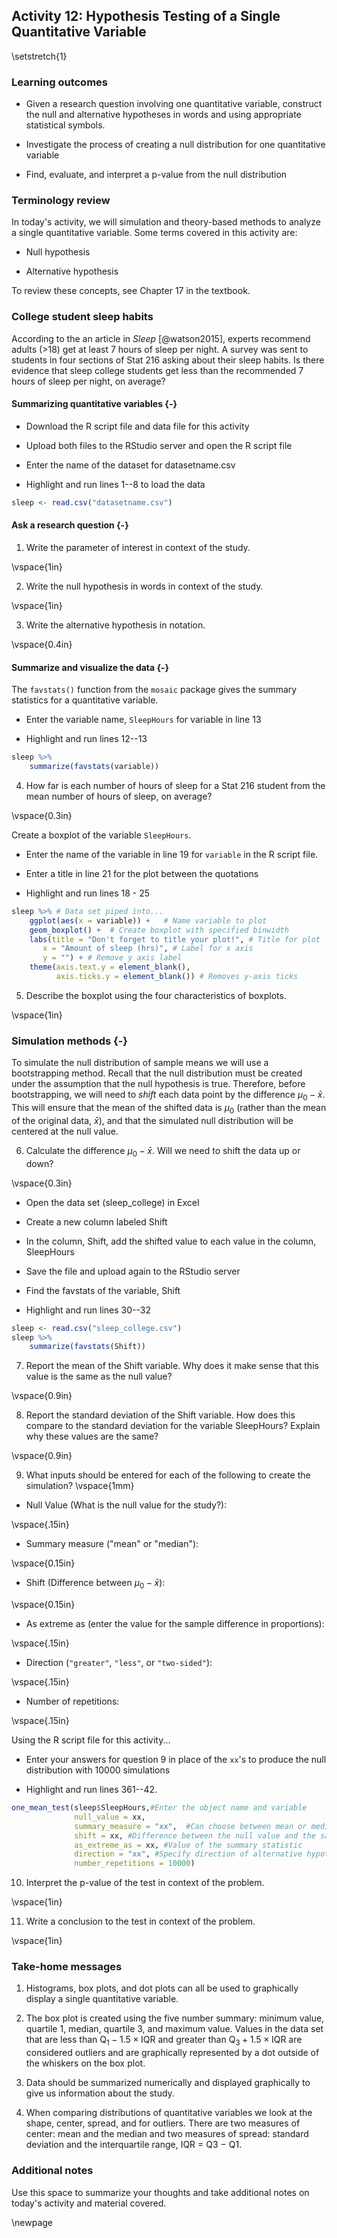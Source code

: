 ## Activity 12: Hypothesis Testing of a Single Quantitative Variable

\setstretch{1}

### Learning outcomes

* Given a research question involving one quantitative variable, construct the null and alternative hypotheses
in words and using appropriate statistical symbols.

* Investigate the process of creating a null distribution for one quantitative variable

* Find, evaluate, and interpret a p-value from the null distribution

### Terminology review

In today's activity, we will simulation and theory-based methods to analyze a single quantitative variable.  Some terms covered in this activity are:

* Null hypothesis

* Alternative hypothesis

To review these concepts, see Chapter 17 in the textbook.

### College student sleep habits

According to the an article in *Sleep* [@watson2015], experts recommend adults (>18) get at least 7 hours of sleep per night. A survey was sent to students in four sections of Stat 216 asking about their sleep habits.  Is there evidence that sleep college students get less than the recommended 7 hours of sleep per night, on average?

#### Summarizing quantitative variables {-}

* Download the R script file and data file for this activity

* Upload both files to the RStudio server and open the R script file

* Enter the name of the dataset for datasetname.csv 

* Highlight and run lines 1--8 to load the data


``` r
sleep <- read.csv("datasetname.csv")
```

#### Ask a research question {-}

1. Write the parameter of interest in context of the study.

\vspace{1in}

2. Write the null hypothesis in words in context of the study.

\vspace{1in}

3. Write the alternative hypothesis in notation.

\vspace{0.4in}

#### Summarize and visualize the data {-}

The `favstats()` function from the `mosaic` package gives the summary statistics for a quantitative variable.

* Enter the variable name, `SleepHours` for variable in line 13

* Highlight and run lines 12--13


``` r
sleep %>%
    summarize(favstats(variable))
```
4. How far is each number of hours of sleep for a Stat 216 student from the mean number of hours of sleep, on average?

\vspace{0.3in}

Create a boxplot of the variable `SleepHours`.

* Enter the name of the variable in line 19 for `variable` in the R script file. 

* Enter a title in line 21 for the plot between the quotations

* Highlight and run lines 18 - 25


``` r
sleep %>% # Data set piped into...
    ggplot(aes(x = variable)) +   # Name variable to plot
    geom_boxplot() +  # Create boxplot with specified binwidth
    labs(title = "Don't forget to title your plot!", # Title for plot
       x = "Amount of sleep (hrs)", # Label for x axis
       y = "") + # Remove y axis label
    theme(axis.text.y = element_blank(), 
          axis.ticks.y = element_blank()) # Removes y-axis ticks
```
5. Describe the boxplot using the four characteristics of boxplots.

\vspace{1in}


### Simulation methods {-}

To simulate the null distribution of sample means we will use a bootstrapping method.  Recall that the null distribution must be created under the assumption that the null hypothesis is true.  Therefore, before bootstrapping, we will need to *shift* each data point by the difference $\mu_0 - \bar{x}$.  This will ensure that the mean of the shifted data is $\mu_0$ (rather than the mean of the original data, $\bar{x}$), and that the simulated null distribution will be centered at the null value.  

6. Calculate the difference $\mu_0 - \bar{x}$.  Will we need to shift the data up or down?

\vspace{0.3in}

* Open the data set (sleep_college) in Excel 

* Create a new column labeled Shift

* In the column, Shift, add the shifted value to each value in the column, SleepHours

* Save the file and upload again to the RStudio server

* Find the favstats of the variable, Shift

* Highlight and run lines 30--32


``` r
sleep <- read.csv("sleep_college.csv")
sleep %>%
    summarize(favstats(Shift))
```
7. Report the mean of the Shift variable.  Why does it make sense that this value is the same as the null value?

\vspace{0.9in}

8. Report the standard deviation of the Shift variable. How does this compare to the standard deviation for the variable SleepHours?  Explain why these values are the same?

\vspace{0.9in}

9. What inputs should be entered for each of the following to create the simulation?
\vspace{1mm}

* Null Value (What is the null value for the study?):

\vspace{.15in}
* Summary measure ("mean" or "median"):

\vspace{0.15in}
* Shift (Difference between $\mu_0 -\bar{x}$):

\vspace{0.15in}

* As extreme as (enter the value for the sample difference in proportions):

\vspace{.15in}
* Direction (`"greater"`, `"less"`, or `"two-sided"`):

\vspace{.15in}

* Number of repetitions:

\vspace{.15in}

Using the R script file for this activity...

* Enter your answers for question 9 in place of the `xx`'s to produce the null distribution with 10000 simulations

* Highlight and run lines 361--42.


``` r
one_mean_test(sleep$SleepHours,#Enter the object name and variable
              null_value = xx,
              summary_measure = "xx",  #Can choose between mean or median
              shift = xx, #Difference between the null value and the sample mean
              as_extreme_as = xx, #Value of the summary statistic
              direction = "xx", #Specify direction of alternative hypothesis
              number_repetitions = 10000)
```
10. Interpret the p-value of the test in context of the problem.

\vspace{1in}

11. Write a conclusion to the test in context of the problem.

\vspace{1in}


### Take-home messages

1.	Histograms, box plots, and dot plots can all be used to graphically display a single quantitative variable.  

2.  The box plot is created using the five number summary: minimum value, quartile 1, median, quartile 3, and maximum value.  Values in the data set that are less than $\text{Q}_1 - 1.5\times \text{IQR}$ and greater than $\text{Q}_3 + 1.5\times \text{IQR}$ are considered outliers and are graphically represented by a dot outside of the whiskers on the box plot.

3.  Data should be summarized numerically and displayed graphically to give us information about the study.

4.  When comparing distributions of quantitative variables we look at the shape, center, spread, and for outliers.  There are two measures of center: mean and the median and two measures of spread: standard deviation and the interquartile range, IQR = Q3 $-$ Q1. 


### Additional notes

Use this space to summarize your thoughts and take additional notes on today's activity and material covered.

\newpage
